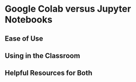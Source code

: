 # Google Colab versus Jupyter Notebooks

## Ease of Use

## Using in the Classroom

## Helpful Resources for Both
